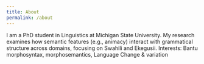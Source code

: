 ```yaml
---
title: About
permalink: /about
---
```

I am a PhD student in Linguistics at Michigan State University. My research examines how semantic features (e.g., animacy) interact with grammatical structure across domains, focusing on Swahili and Ekegusii.
Interests: Bantu morphosyntax, morphosemantics, Language Change & variation


